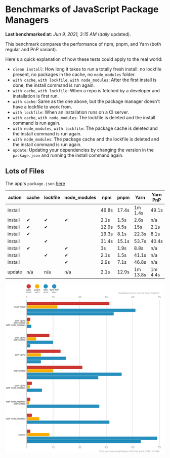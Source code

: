 # Benchmarks of JavaScript Package Managers

**Last benchmarked at**: _Jun 9, 2021, 3:15 AM_ (_daily_ updated).

This benchmark compares the performance of npm, pnpm, and Yarn (both regular and PnP variant).

Here's a quick explanation of how these tests could apply to the real world:

- `clean install`: How long it takes to run a totally fresh install: no lockfile present, no packages in the cache, no `node_modules` folder.
- `with cache`, `with lockfile`, `with node_modules`: After the first install is done, the install command is run again.
- `with cache`, `with lockfile`: When a repo is fetched by a developer and installation is first run.
- `with cache`: Same as the one above, but the package manager doesn't have a lockfile to work from.
- `with lockfile`: When an installation runs on a CI server.
- `with cache`, `with node_modules`: The lockfile is deleted and the install command is run again.
- `with node_modules`, `with lockfile`: The package cache is deleted and the install command is run again.
- `with node_modules`: The package cache and the lockfile is deleted and the install command is run again.
- `update`: Updating your dependencies by changing the version in the `package.json` and running the install command again.

## Lots of Files

The app's `package.json` [here](https://github.com/pnpm/pnpm.github.io/blob/main/benchmarks/fixtures/alotta-files/package.json)

| action  | cache | lockfile | node_modules| npm | pnpm | Yarn | Yarn PnP |
| ---     | ---   | ---      | ---         | --- | ---  | ---  | ---      |
| install |       |          |             | 46.8s | 17.4s | 1m 1.4s | 49.1s |
| install | ✔     | ✔        | ✔           | 2.1s | 1.5s | 2.6s | n/a |
| install | ✔     | ✔        |             | 12.9s | 5.5s | 15s | 2.1s |
| install | ✔     |          |             | 19.3s | 8.1s | 22.3s | 8.1s |
| install |       | ✔        |             | 31.4s | 15.1s | 53.7s | 40.4s |
| install | ✔     |          | ✔           | 3s | 1.9s | 8.8s | n/a |
| install |       | ✔        | ✔           | 2.1s | 1.5s | 41.1s | n/a |
| install |       |          | ✔           | 2.9s | 7.1s | 46.8s | n/a |
| update  | n/a   | n/a      | n/a         | 2.1s | 12.9s | 1m 13.8s | 1m 4.4s |

![Graph of the alotta-files results](../../static/img/benchmarks/alotta-files.svg)